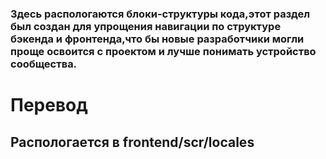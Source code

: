 ### Здесь распологаются блоки-структуры кода,этот раздел был создан для упрощения навигации по структуре бэкенда и фронтенда,что бы новые разработчики могли проще освоится с проектом и лучше понимать устройство сообщества.



# Перевод
## Распологается в frontend/scr/locales

